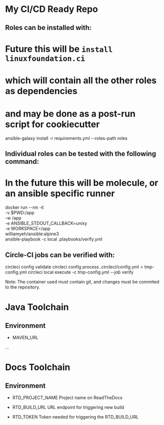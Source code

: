 # My CI/CD Ready Repo

## Roles can be installed with:

  # Future this will be `install linuxfoundation.ci`
  #  which will contain all the other roles as dependencies
  #  and may be done as a post-run script for cookiecutter
  ansible-galaxy install -r requirements.yml --roles-path roles

## Individual roles can be tested with the following command:

  # In the future this will be molecule, or an ansible specific runner
  docker run --rm -it \
  -v $PWD:/app \
  -w /app \
  -e ANSIBLE_STDOUT_CALLBACK=unixy \
  -e WORKSPACE=/app \
  williamyeh/ansible:alpine3 \
  ansible-playbook -c local .playbooks/verify.yml



## Circle-CI jobs can be verified with:

  circleci config validate
  circleci config process .circleci/config.yml > tmp-config.yml
  circleci local execute -c tmp-config.yml --job verify

Note: The container used must contain git, and changes must be commited
to the repository.



# Java Toolchain

## Environment

- MAVEN_URL

...


# Docs Toolchain

## Environment

- RTD_PROJECT_NAME
    Project name on ReadTheDocs

- RTD_BUILD_URL
    URL endpoint for triggering new build

- RTD_TOKEN
    Token needed for triggering the RTD_BUILD_URL

